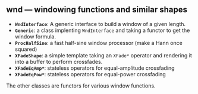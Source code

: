 ## wnd — windowing functions and similar shapes

- **`WndInterface`**: A generic interface to build a window of a given length.
- **`Generic`**: a class implenting `WndInterface` and taking a functor to get the window formula.
- **`ProcHalfSine`**: a fast half-sine window processor (make a Hann once squared)
- **`XFadeShape`**: a simple template taking an `XFade*` operator and rendering it into a buffer to perform crossfades.
- **`XFadeEqAmp*`**: stateless operators for equal-amplitude crossfading
- **`XFadeEqPow*`**: stateless operators for equal-power crossfading

The other classes are functors for various window functions.
